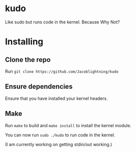 # kudo
Like sudo but runs code in the kernel. Because Why Not?

# Installing
## Clone the repo
Run `git clone https://github.com/Jacoblightning/kudo`
## Ensure dependencies
Ensure that you have installed your kernel headers.
## Make
Run `make` to build and `make install` to install the kernel module.

You can now run `sudo ./kudo` to run code in the kernel.

(I am currently working on getting stdin/out working.)
